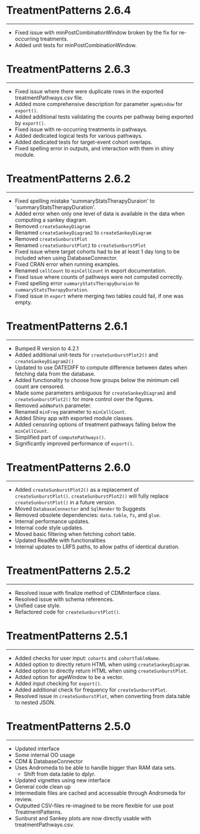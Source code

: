 # TreatmentPatterns 2.6.4
---------
* Fixed issue with minPostCombinationWindow broken by the fix for re-occurring treatments.
* Added unit tests for minPostCombinationWindow.


# TreatmentPatterns 2.6.3
---------
* Fixed issue where there were duplicate rows in the exported treatmentPathways.csv file.
* Added more comprehensive description for parameter `ageWindow` for `export()`.
* Added additional tests validating the counts per pathway being exported by `export()`.
* Fixed issue with re-occurring treatments in pathways.
* Added dedicated logical tests for various pathways.
* Added dedicated tests for target-event cohort overlaps.
* Fixed spelling error in outputs, and interaction with them in shiny module.

# TreatmentPatterns 2.6.2
---------
* Fixed spelling mistake 'summaryStatsTherapyDuraion' to 'summaryStatsTherapyDuration'.
* Added error when only one level of data is available in the data when computing a sankey diagram.
* Removed `createSankeyDiagram`
* Renamed `createSankeyDiagram2` to `createSankeyDiagram`
* Removed `createSunburstPlot`
* Renamed `createSunburstPlot2` to `createSunburstPlot`
* Fixed issue where target cohorts had to be at least 1 day long to be included when using DatabaseConnector.
* Fixed CRAN error when running examples.
* Renamed `cellCount` to `minCellCount` in export documentation.
* Fixed issue where counts of pathways were not computed correctly.
* Fixed spelling error `summaryStatsTherapyDuraion` to `summaryStatsTherapyDuration`.
* Fixed issue in `export` where merging two tables could fail, if one was empty.


# TreatmentPatterns 2.6.1
---------
* Bumped R version to 4.2.1
* Added additional unit-tests for `createSunburstPlot2()` and `createSankeyDiagram2()`
* Updated to use DATEDIFF to compute difference between dates when fetching data from the database.
* Added functionality to choose how groups below the minimum cell count are censored.
* Made some parameters ambiguous for `createSankeyDiagram2` and `createSunburstPlot2()` for more control over the figures.
* Removed `addNoPath` parameter.
* Renamed `minFreq` parameter to `minCellCount`.
* Added Shiny app with exported module classes.
* Added censoring options of treatment pathways falling below the `minCellCount`.
* Simplified part of `computePathways()`.
* Significantly improved performance of `export()`.


# TreatmentPatterns 2.6.0
----------
* Added `createSunburstPlot2()` as a replacement of `createSunburstPlot()`. `createSunburstPlot2()` will fully replace `createSunburstPlot()` in a future version.
* Moved `DatabaseConnector` and `SqlRender` to Suggests
* Removed obsolete dependencies: `data.table`, `fs`, and `glue`.
* Internal performance updates.
* Internal code style updates.
* Moved basic filtering when fetching cohort table.
* Updated ReadMe with functionalities
* Internal updates to LRFS paths, to allow paths of identical duration.

# TreatmentPatterns 2.5.2
----------
* Resolved issue with finalize method of CDMInterface class.
* Resolved issue with schema references.
* Unified case style.
* Refactored code for `createSunburstPlot()`.

# TreatmentPatterns 2.5.1
----------
* Added checks for user input: `cohorts` and `cohortTableName`.
* Added option to directly return HTML when using `createSankeyDiagram`.
* Added option to directly return HTML when using `createSunburstPlot`.
* Added option for ageWindow to be a vector.
* Added input checking for `export()`.
* Added additional check for frequency for `createSunburstPlot`.
* Resolved issue in `createSunburstPlot`, when converting from data.table to nested JSON.

# TreatmentPatterns 2.5.0
----------
* Updated interface
* Some internal OO usage
* CDM & DatabaseConnector
* Uses Andromeda to be able to handle bigger than RAM data sets.
  * Shift from data.table to dplyr.
* Updated vignettes using new interface
* General code clean up
* Intermediate files are cached and accessable through Andromeda for review.
* Outputted CSV-files re-imagined to be more flexible for use post TreatmentPatterns.
* Sunburst and Sankey plots are now directly usable with treatmentPathways.csv.